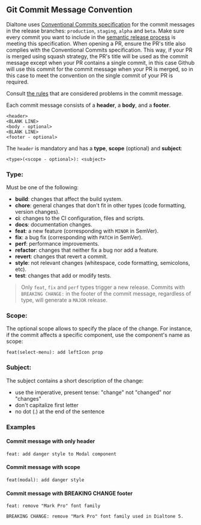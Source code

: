 ## Git Commit Message Convention

Dialtone uses [Conventional Commits specification](https://www.conventionalcommits.org/en/v1.0.0/) for the commit messages in the release branches: `production`, `staging`, `alpha` and `beta`. Make sure every commit you want to include in the [semantic release process](RELEASING.md) is meeting this specification. When opening a PR, ensure the PR's title also complies with the Conventional Commits specification. This way, if your PR is merged using squash strategy, the PR's title will be used as the commit message except when your PR contains a single commit, in this case Github will use this commit for the commit message when your PR is merged, so in this case to meet the convention on the single commit of your PR is required.

Consult [the rules](https://github.com/conventional-changelog/commitlint/tree/master/%40commitlint/config-conventional#rules) that are considered problems in the commit message.

Each commit message consists of a **header**, a **body**, and a **footer**.

```
<header>
<BLANK LINE>
<body - optional>
<BLANK LINE>
<footer - optional>
```

The `header` is mandatory and has a **type**, **scope** (optional) and **subject**:

```
<type>(<scope - optional>): <subject>
```

### Type:

Must be one of the following:

* **build**: changes that affect the build system.
* **chore**: general changes that don't fit in other types (code formatting, version changes).
* **ci**: changes to the CI configuration, files and scripts.
* **docs**: documentation changes.
* **feat**: a new feature (corresponding with `MINOR` in SemVer).
* **fix**: a bug fix (corresponding with `PATCH` in SemVer).
* **perf**: performance improvements.
* **refactor**: changes that neither fix a bug nor add a feature.
* **revert**: changes that revert a commit.
* **style**: not relevant changes (whitespace, code formatting, semicolons, etc).
* **test**: changes that add or modify tests.

> Only `feat`, `fix` and `perf` types trigger a new release. Commits with `BREAKING CHANGE:` in the footer of the commit message, regardless of type, will generate a `MAJOR` release.

### Scope:

The optional scope allows to specify the place of the change. For instance, if the commit affects a specific component, use the component's name as scope:

```
feat(select-menu): add leftIcon prop
```

### Subject:

The subject contains a short description of the change:

- use the imperative, present tense: "change" not "changed" nor "changes"
- don't capitalize first letter
- no dot (.) at the end of the sentence

### Examples

#### Commit message with only header

```
feat: add danger style to Modal component
```

#### Commit message with scope

```
feat(modal): add danger style
```

#### Commit message with BREAKING CHANGE footer

```
feat: remove "Mark Pro" font family

BREAKING CHANGE: remove "Mark Pro" font family used in Dialtone 5.
```
